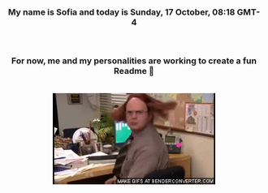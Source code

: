 


<div align="center">
<h3 >My name is Sofia and today is Sunday, 17 October, 08:18 GMT-4</h3><br>
<h3 >For now, me and my personalities are working to create a fun Readme 👋
</h3><br>
<img src='img/dwight.gif' alt='working...'/>
</div>
